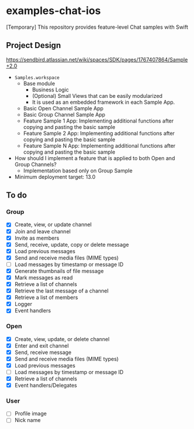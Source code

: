 # examples-chat-ios
[Temporary] This repository provides feature-level Chat samples with Swift

## Project Design

https://sendbird.atlassian.net/wiki/spaces/SDK/pages/1767407864/Sample+2.0

- `Samples.workspace`
    - Base module
        - Business Logic
        - (Optional) Small Views that can be easily modularized
        - It is used as an embedded framework in each Sample App.
    - Basic Open Channel Sample App
    - Basic Group Channel Sample App
    - Feature Sample 1 App: Implementing additional functions after copying and pasting the basic sample
    - Feature Sample 2 App: Implementing additional functions after copying and pasting the basic sample
    - Feature Sample N App: Implementing additional functions after copying and pasting the basic sample
- How should I implement a feature that is applied to both Open and Group Channels?
    - Implementation based only on Group Sample
- Minimum deployment target: 13.0

## To do

### Group
- [x] Create, view, or update channel
- [x] Join and leave channel
- [x] Invite as members
- [x] Send, receive, update, copy or delete message
- [x] Load previous messages
- [x] Send and receive media files (MIME types)
- [ ] Load messages by timestamp or message ID
- [x] Generate thumbnails of file message
- [x] Mark messages as read
- [x] Retrieve a list of channels
- [x] Retrieve the last message of a channel
- [x] Retrieve a list of members
- [x] Logger
- [x] Event handlers

### Open
- [x] Create, view, update, or delete channel
- [x] Enter and exit channel
- [x] Send, receive message
- [x] Send and receive media files (MIME types)
- [x] Load previous messages
- [ ] Load messages by timestamp or message ID
- [x] Retrieve a list of channels
- [x] Event handlers/Delegates

### User
- [ ] Profile image
- [ ] Nick name
